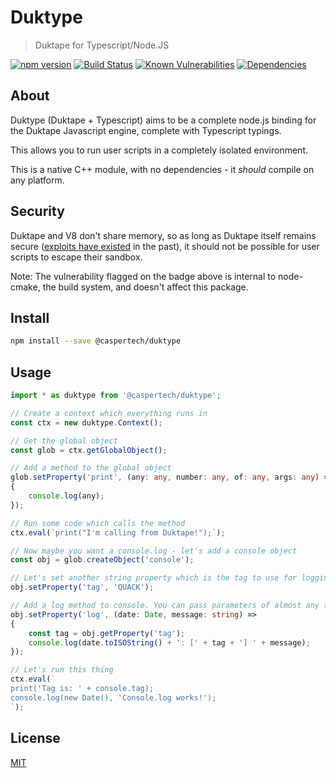 # Duktype

> Duktape for Typescript/Node.JS

[![npm version](https://badge.fury.io/js/%40caspertech%2Fduktype.svg)](https://badge.fury.io/js/%40caspertech%2Fduktype)
[![Build Status](https://travis-ci.org/CasperTech/duktype.svg?branch=master)](https://travis-ci.org/CasperTech/duktype)
[![Known Vulnerabilities](https://snyk.io/test/npm/@caspertech/duktype/badge.svg)](https://snyk.io/test/npm/@caspertech/duktype)
[![Dependencies](https://david-dm.org/CasperTech/duktype.svg)](https://david-dm.org/CasperTech/duktype.svg)

## About

Duktype (Duktape + Typescript) aims to be a complete node.js binding for the Duktape Javascript engine, complete with Typescript typings.

This allows you to run user scripts in a completely isolated environment.

This is a native C++ module, with no dependencies - it *should* compile on any platform.

## Security

Duktape and V8 don't share memory, so as long as Duktape itself remains secure ([exploits have existed](https://elakkod.se/blog/write-up-sec-t-2019-mirc2077/) in the past), it should not be possible for user scripts to escape their sandbox.

Note: The vulnerability flagged on the badge above is internal to node-cmake, the build system, and doesn't affect this package.

## Install

```bash
npm install --save @caspertech/duktype
```

## Usage

```typescript
import * as duktype from '@caspertech/duktype';

// Create a context which everything runs in
const ctx = new duktype.Context();

// Get the global object
const glob = ctx.getGlobalObject();

// Add a method to the global object
glob.setProperty('print', (any: any, number: any, of: any, args: any) =>
{
    console.log(any);
});

// Run some code which calls the method
ctx.eval(`print("I'm calling from Duktape!");`);

// Now maybe you want a console.log - let's add a console object
const obj = glob.createObject('console');

// Let's set another string property which is the tag to use for logging
obj.setProperty('tag', 'QUACK');

// Add a log method to console. You can pass parameters of almost any type, let's try a Date..
obj.setProperty('log', (date: Date, message: string) =>
{
    const tag = obj.getProperty('tag');
    console.log(date.toISOString() + ': [' + tag + '] ' + message);
});

// Let's run this thing
ctx.eval(`
print('Tag is: ' + console.tag);
console.log(new Date(), 'Console.log works!');
`);
```

## License

[MIT](http://vjpr.mit-license.org)
